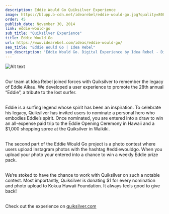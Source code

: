 ```yaml
---
description: Eddie Would Go Quiksilver Experience
image: https://blupp.b-cdn.net/idearebel/eddie-would-go.jpg?quality=80&width=800
order: 45
publish_date: November 30, 2014
link: eddie-would-go
sub_title: "Quiksilver Experience"
title: Eddie Would Go
url: https://www.idearebel.com/ideas/eddie-would-go/
seo_title: "Eddie Would Go | Idea Rebel"
seo_description: "Eddie Would Go. Digital Experience by Idea Rebel - Digital Agency."
---
```

![Alt text](https://blupp.b-cdn.net/idearebel/EddieWouldGo-576x329.jpg?quality=80&width=800?quality=80&width=800 "a title")

\
Our team at Idea Rebel joined forces with Quiksilver to remember the legacy of Eddie Aikau. We developed a user experience to promote the 28th annual “Eddie”, a tribute to the lost surfer.

\
Eddie is a surfing legend whose spirit has been an inspiration. To celebrate his legacy, Quiksilver has invited users to nominate a personal hero who embodies Eddie’s spirit. Once nominated, you are entered into a draw to win an all-expense paid trip to the Eddie Opening Ceremony in Hawaii and a $1,000 shopping spree at the Quiksilver in Waikiki.

\
The second part of the Eddie Would Go project is a photo contest where users upload Instagram photos with the hashtag #eddiewouldgo. When you upload your photo your entered into a chance to win a weekly Eddie prize pack.

\
We’re stoked to have the chance to work with Quiksilver on such a notable contest. Most importantly, Quiksilver is donating $1 for every nomination and photo upload to Kokua Hawaii Foundation. It always feels good to give back!

\
Check out the experience on [quiksilver.com](https://www.quiksilver.com/surf/events/eddie-aikau/) 
